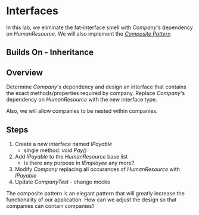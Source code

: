 ﻿# Interfaces
In this lab, we eliminate the fat-interface smell with *Company*'s dependency on *HumanResource*.
We will also implement the [ *Composite Pattern* ](https://en.wikipedia.org/wiki/Composite_pattern)
## Builds On - Inheritance
## Overview
Determine *Company*'s dependency and design an interface that contains the exact methods/properties 
required by company.  Replace *Company*'s dependency on *HumanResource* with the new interface type.

Also, we will allow companies to be nested within companies.

## Steps
1. Create a new interface named *IPayable*
    - single method:  *void Pay()*
1. Add *IPayable* to the *HumanResource* base list
    - is there any purpose in *IEmployee* any more?
1. Modify *Company* replacing all occurances of *HumanResource* with *IPayable*
1. Update *CompanyTest* - change mocks

The composite pattern is an elegant pattern that will greatly increase the functionality
of our application.  How can we adjust the design so that companies can
contain companies?